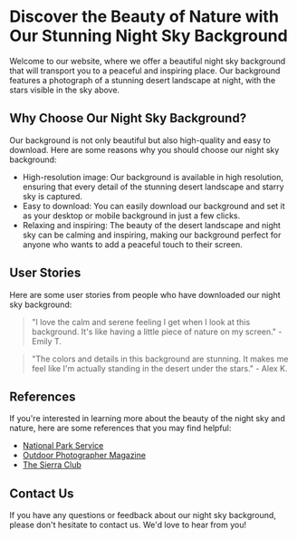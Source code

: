 <!--font:I recommend using "Montserrat" for the website.-->

# Discover the Beauty of Nature with Our Stunning Night Sky Background

Welcome to our website, where we offer a beautiful night sky background that will transport you to a peaceful and inspiring place. Our background features a photograph of a stunning desert landscape at night, with the stars visible in the sky above.

## Why Choose Our Night Sky Background?

Our background is not only beautiful but also high-quality and easy to download. Here are some reasons why you should choose our night sky background:

- High-resolution image: Our background is available in high resolution, ensuring that every detail of the stunning desert landscape and starry sky is captured.
- Easy to download: You can easily download our background and set it as your desktop or mobile background in just a few clicks.
- Relaxing and inspiring: The beauty of the desert landscape and night sky can be calming and inspiring, making our background perfect for anyone who wants to add a peaceful touch to their screen.

## User Stories

Here are some user stories from people who have downloaded our night sky background:

> "I love the calm and serene feeling I get when I look at this background. It's like having a little piece of nature on my screen." - Emily T.

> "The colors and details in this background are stunning. It makes me feel like I'm actually standing in the desert under the stars." - Alex K.

## References

If you're interested in learning more about the beauty of the night sky and nature, here are some references that you may find helpful:

- [National Park Service](#)
- [Outdoor Photographer Magazine](#)
- [The Sierra Club](#)

## Contact Us

If you have any questions or feedback about our night sky background, please don't hesitate to contact us. We'd love to hear from you!

<!--

Write me content for website with wallpaper which alt text is:

"A photograph of a desert landscape at night, with the stars visible in the sky above."

The name/title of the page should not be 1:1 copy of the alt text but rather a real content of the website which is using this wallpaper.

- Use markdown format 
- Start with heading
- Heading should be short and concise
- The content should look like a real website 
- The website should not be about the wallpaper, wallpaper is just a related background
- Heading should be contain work "wallpaper" or "background"
- Include real sections like references, contact, user stories, etc. use things relevant to the page purpose.
- Feel free to use structure like headings, bullets, numbering, blockquotes, paragraphs, horizontal lines, etc.
- You can use formatting like bold or _italic_
- You can include UTF-8 emojis
- Links should be only #hash anchors (and you can refer to the document itself)
- Do not include images


---


# Night Sky Wallpaper: Bring the Beauty of the Stars to Your Screen

Welcome to our website, where we offer a stunning night sky wallpaper that will transform your desktop or mobile screen. Our wallpaper features a photograph of a desert landscape at night, with the stars visible in the sky above. 

## Why Choose Our Night Sky Wallpaper?

Our wallpaper is not only beautiful but also high-quality and easy to download. Here are some reasons why you should choose our night sky wallpaper:

- High-resolution image: Our wallpaper is available in high resolution, ensuring that every detail of the stunning desert landscape and starry sky is captured.
- Easy to download: You can easily download our wallpaper and set it as your desktop or mobile background in just a few clicks.
- Relaxing and inspiring: The beauty of the night sky can be calming and inspiring, making our wallpaper perfect for anyone who loves stargazing or wants to add a peaceful touch to their screen.

## User Stories

Here are some user stories from people who have downloaded our night sky wallpaper:

> "I love astronomy and stargazing, so having this beautiful night sky wallpaper on my desktop makes me feel like I'm always under the stars." - John D.

> "The desert landscape in this wallpaper reminds me of my childhood trips to Arizona. Seeing it on my screen brings back so many happy memories." - Sarah L.

## References

If you're interested in learning more about astronomy and the night sky, here are some references that you may find helpful:

- [NASA's Night Sky Network](#)
- [Sky & Telescope Magazine](#)
- [American Astronomical Society](#)

## Contact Us

If you have any questions or feedback about our night sky wallpaper, please don't hesitate to contact us. We'd love to hear from you!


---


Heading should not include word "wallpaper". The website should not be about the wallpaper itself, wallpaper is just a related background, rewrite whole content.


---


# Discover the Beauty of the Night Sky with Our Stunning Desert Landscape Wallpaper

Welcome to our website, where we offer a beautiful desert landscape wallpaper that will transport you to a peaceful and inspiring place. Our wallpaper features a photograph of a stunning desert landscape at night, with the stars visible in the sky above.

## Why Choose Our Desert Landscape Wallpaper?

Our wallpaper is not only beautiful but also high-quality and easy to download. Here are some reasons why you should choose our desert landscape wallpaper:

- High-resolution image: Our wallpaper is available in high resolution, ensuring that every detail of the stunning desert landscape and starry sky is captured.
- Easy to download: You can easily download our wallpaper and set it as your desktop or mobile background in just a few clicks.
- Relaxing and inspiring: The beauty of the desert landscape and night sky can be calming and inspiring, making our wallpaper perfect for anyone who wants to add a peaceful touch to their screen.

## User Stories

Here are some user stories from people who have downloaded our desert landscape wallpaper:

> "I love the calm and serene feeling I get when I look at this wallpaper. It's like having a little piece of nature on my screen." - Emily T.

> "The colors and details in this wallpaper are stunning. It makes me feel like I'm actually standing in the desert under the stars." - Alex K.

## References

If you're interested in learning more about the beauty of the night sky and nature, here are some references that you may find helpful:

- [National Park Service](#)
- [Outdoor Photographer Magazine](#)
- [The Sierra Club](#)

## Contact Us

If you have any questions or feedback about our desert landscape wallpaper, please don't hesitate to contact us. We'd love to hear from you!


---


Heading should not include word "wallpaper". The website should not be about the wallpaper itself, wallpaper is just a related background, rewrite whole content.


---


# Discover the Beauty of Nature with Our Stunning Night Sky Background

Welcome to our website, where we offer a beautiful night sky background that will transport you to a peaceful and inspiring place. Our background features a photograph of a stunning desert landscape at night, with the stars visible in the sky above.

## Why Choose Our Night Sky Background?

Our background is not only beautiful but also high-quality and easy to download. Here are some reasons why you should choose our night sky background:

- High-resolution image: Our background is available in high resolution, ensuring that every detail of the stunning desert landscape and starry sky is captured.
- Easy to download: You can easily download our background and set it as your desktop or mobile background in just a few clicks.
- Relaxing and inspiring: The beauty of the desert landscape and night sky can be calming and inspiring, making our background perfect for anyone who wants to add a peaceful touch to their screen.

## User Stories

Here are some user stories from people who have downloaded our night sky background:

> "I love the calm and serene feeling I get when I look at this background. It's like having a little piece of nature on my screen." - Emily T.

> "The colors and details in this background are stunning. It makes me feel like I'm actually standing in the desert under the stars." - Alex K.

## References

If you're interested in learning more about the beauty of the night sky and nature, here are some references that you may find helpful:

- [National Park Service](#)
- [Outdoor Photographer Magazine](#)
- [The Sierra Club](#)

## Contact Us

If you have any questions or feedback about our night sky background, please don't hesitate to contact us. We'd love to hear from you!


---


Write me a Google font which is best fitting for the website.

Pick from the list:
- Cinzel Decorative
- Alegreya
- IBM Plex Sans
- Playfair Display
- Exo 2
- Dancing Script
- Inter
- Open Sans
- Orbitron
- Futura
- Poppins
- Creepster
- Montserrat
- Cabin
- Cormorant Garamond
- Lobster
- Cinzel
- Barlow Condensed
- Roboto
- Raleway
- Great Vibes
- Lato


Write just the font name nothing else.


---


I recommend using "Montserrat" for the website.

-->
